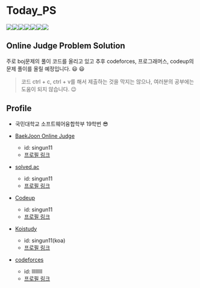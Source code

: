# Today_PS

<div class = "shields" style = "display: flex; "> 
    <img src = "https://img.shields.io/github/issues/shinkeonkim/Today_PS">
    <img src = "https://img.shields.io/github/forks/shinkeonkim/Today_PS">
    <img src = "https://img.shields.io/github/stars/shinkeonkim/Today_PS">
    <img src="https://img.shields.io/static/v1?label=onlinejudge&message=solution" />
    <img src="https://img.shields.io/github/languages/top/shinkeonkim/Today_PS" />
    <img src="https://img.shields.io/github/last-commit/shinkeonkim/Today_PS"/>
    <img src="https://img.shields.io/github/license/shinkeonkim/Today_PS" />
</div>



## Online Judge Problem Solution

주로 boj문제의 풀이 코드를 올리고 있고 추후 codeforces, 프로그래머스, codeup의 문제 풀이를 올릴 예정입니다. :smiley: :smiley:
> 코드 ctrl + c, ctrl + v를 해서 제출하는 것을 막지는 않으나, 여러분의 공부에는 도움이 되지 않습니다. :wink:

## Profile

- 국민대학교 소프트웨어융합학부 19학번 :sunglasses:

- <a href = "https://www.acmicpc.net/">BaekJoon Online Judge</a>
    - id: singun11
    - <a href = "https://www.acmicpc.net/user/singun11">프로필 링크</a>

- <a href = "https://solved.ac/">solved.ac </a>
    - id: singun11
    - <a href = "https://solved.ac/singun11"> 프로필 링크 </a>

- <a href = "https://codeup.kr/index.php">Codeup</a>
    - id: singun11
    - <a href = "https://codeup.kr/userinfo.php?user=singun11">프로필 링크</a>

- <a href = "http://koistudy.net/">Koistudy</a>
    - id: singun11(koa)
    - <a href = "http://koistudy.net/?mid=view_prob&id=singun11">프로필 링크</a>

- <a href = "https://codeforces.com/">codeforces</a>
    - id: llIllIll
    - <a href = "https://codeforces.com/profile/llIllIll">프로필 링크</a>
